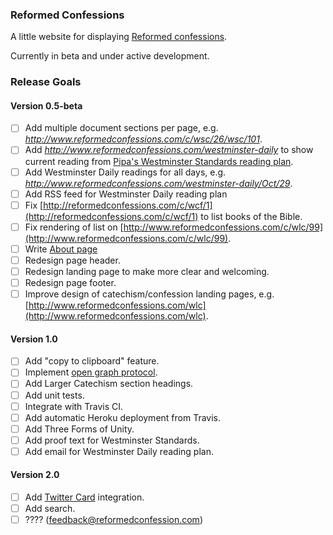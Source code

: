 ### Reformed Confessions

A little website for displaying [Reformed confessions](http://en.wikipedia.org/wiki/Reformed_confessions_of_faith).

Currently in beta and under active development.

### Release Goals

#### Version 0.5-beta

- [ ] Add multiple document sections per page, e.g. _http://www.reformedconfessions.com/c/wsc/26/wsc/101_.
- [ ] Add _http://www.reformedconfessions.com/westminster-daily_ to show current reading from [Pipa's Westminster Standards reading plan](http://www.reformedconfessions.com).
- [ ] Add Westminster Daily readings for all days, e.g. _http://www.reformedconfessions.com/westminster-daily/Oct/29_.
- [ ] Add RSS feed for Westminster Daily reading plan
- [ ] Fix [http://reformedconfessions.com/c/wcf/1](http://reformedconfessions.com/c/wcf/1) to list books of the Bible.
- [ ] Fix rendering of list on [http://www.reformedconfessions.com/c/wlc/99](http://www.reformedconfessions.com/c/wlc/99).
- [ ] Write [About page](http://www.reformedconfessions.com/about)
- [ ] Redesign page header.
- [ ] Redesign landing page to make more clear and welcoming.
- [ ] Redesign page footer.
- [ ] Improve design of catechism/confession landing pages, e.g. [http://www.reformedconfessions.com/wlc](http://www.reformedconfessions.com/wlc).

#### Version 1.0

- [ ] Add "copy to clipboard" feature.
- [ ] Implement [open graph protocol](http://ogp.me/).
- [ ] Add Larger Catechism section headings.
- [ ] Add unit tests.
- [ ] Integrate with Travis CI.
- [ ] Add automatic Heroku deployment from Travis.
- [ ] Add Three Forms of Unity.
- [ ] Add proof text for Westminster Standards.
- [ ] Add email for Westminster Daily reading plan.

#### Version 2.0

- [ ] Add [Twitter Card](https://dev.twitter.com/cards/overview) integration.
- [ ] Add search.
- [ ] ???? ([feedback@reformedconfession.com](mailto:feedback@reformedconfession.com))
